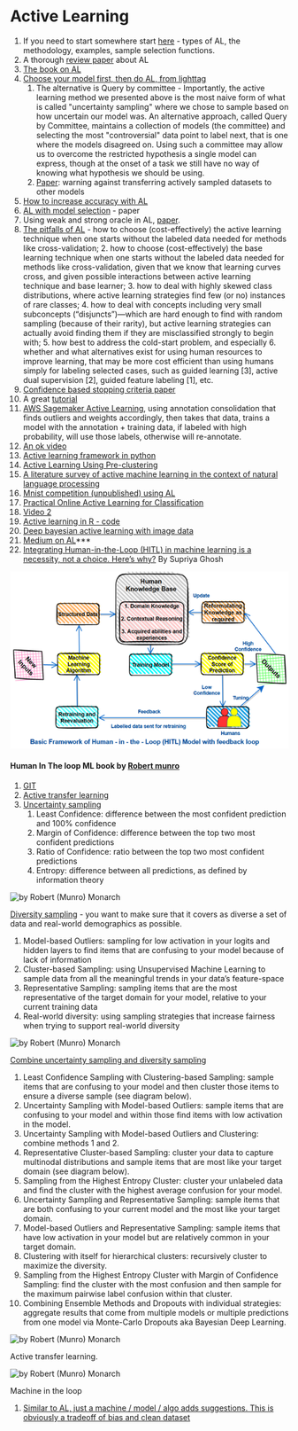 # Active Learning

1. If you need to start somewhere start [here](https://www.datacamp.com/community/tutorials/active-learning) - types of AL, the methodology, examples, sample selection functions.
2. A thorough [review paper](http://burrsettles.com/pub/settles.activelearning.pdf) about AL
3. [The book on AL](http://burrsettles.com/pub/settles.activelearning.pdf)
4. [Choose your model first, then do AL, from lighttag](https://www.lighttag.io/blog/active-learning-optimization-is-not-imporvement/)
   1. The alternative is Query by committee - Importantly, the active learning method we presented above is the most naive form of what is called "uncertainty sampling" where we chose to sample based on how uncertain our model was. An alternative approach, called Query by Committee, maintains a collection of models (the committee) and selecting the most "controversial" data point to label next, that is one where the models disagreed on. Using such a committee may allow us to overcome the restricted hypothesis a single model can express, though at the onset of a task we still have no way of knowing what hypothesis we should be using.
   2. [Paper](https://arxiv.org/pdf/1807.04801.pdf): warning against transferring actively sampled datasets to other models
5. [How to increase accuracy with AL ](http://www.ijcte.org/papers/910-AC0013.pdf)
6. [AL with model selection](http://www.alnurali.com/papers/paper\_aaai\_2014.pdf) - paper
7. Using weak and strong oracle in AL, [paper](http://publications.lib.chalmers.se/records/fulltext/248447/248447.pdf).
8. [The pitfalls of AL](http://www.kdd.org/exploration\_files/v12-02-9-UR-Attenberg.pdf) - how to choose (cost-effectively) the active learning technique when one starts without the labeled data needed for methods like cross-validation; 2. how to choose (cost-effectively) the base learning technique when one starts without the labeled data needed for methods like cross-validation, given that we know that learning curves cross, and given possible interactions between active learning technique and base learner; 3. how to deal with highly skewed class distributions, where active learning strategies find few (or no) instances of rare classes; 4. how to deal with concepts including very small subconcepts (“disjuncts”)—which are hard enough to find with random sampling (because of their rarity), but active learning strategies can actually avoid finding them if they are misclassified strongly to begin with; 5. how best to address the cold-start problem, and especially 6. whether and what alternatives exist for using human resources to improve learning, that may be more cost efficient than using humans simply for labeling selected cases, such as guided learning \[3], active dual supervision \[2], guided feature labeling \[1], etc.
9. [Confidence based stopping criteria paper](http://www.cs.cmu.edu/\~./hovy/papers/10ACMjournal-activelearning-stopping.pdf)
10. A great [tutorial ](http://hunch.net/\~active\_learning/active\_learning\_icml09.pdf)
11. [AWS Sagemaker Active Learning](https://youtu.be/8J7y513oSsE?t=435), using annotation consolidation that finds outliers and weights accordingly, then takes that data, trains a model with the annotation + training data, if labeled with high probability, will use those labels, otherwise will re-annotate.
12. [An ok video](https://www.youtube.com/watch?v=Et7h1A1j4ns\&feature=youtu.be)
13. [Active learning framework in python](https://github.com/bwallace/curious\_snake)
14. [Active Learning Using Pre-clustering](https://www.researchgate.net/profile/Arnold\_Smeulders/publication/221345455\_Active\_learning\_using\_pre-clustering/links/54c3cc440cf2911c7a4cc74a/Active-learning-using-pre-clustering.pdf)
15. [A literature survey of active machine learning in the context of natural language processing](http://eprints.sics.se/3600/)
16. [Mnist competition (unpublished) using AL](http://dag.cvc.uab.es/mnist/statistics/)
17. [Practical Online Active Learning for Classification](http://citeseerx.ist.psu.edu/viewdoc/download?doi=10.1.1.87.5536\&rep=rep1\&type=pdf)
18. [Video 2](https://www.youtube.com/watch?v=8Jwp4\_WbRio\&index=7\&list=PLegWUnz91Wfsn6skGOofRoeFoOyfdqSyN)
19. [Active learning in R - code](https://github.com/gsimchoni/ActiveLearningExercise)
20. [Deep bayesian active learning with image data](https://arxiv.org/pdf/1703.02910.pdf)
21. [Medium on AL](https://news.voyage.auto/active-learning-and-why-not-all-data-is-created-equal-8a43a758c6f9)\*\*\*
22. [Integrating Human-in-the-Loop (HITL) in machine learning is a necessity, not a choice. Here’s why?](https://medium.com/@supriya2211/integrating-human-in-the-loop-hitl-in-machine-learning-application-is-a-necessity-not-a-choice-f25e131ca84e) By Supriya Ghosh

![Basic Framework for HITL Supriya Ghosh wrong credit? let me know](<../.gitbook/assets/image (21).png>)

#### Human In The loop ML book by [Robert munro](https://www.manning.com/books/human-in-the-loop-machine-learning#ref)

1. [GIT](https://github.com/rmunro/pytorch\_active\_learning)
2. [Active transfer learning](https://medium.com/pytorch/active-transfer-learning-with-pytorch-71ed889f08c1)
3. [Uncertainty sampling](https://towardsdatascience.com/uncertainty-sampling-cheatsheet-ec57bc067c0b)&#x20;
   1. Least Confidence: difference between the most confident prediction and 100% confidence
   2. Margin of Confidence: difference between the top two most confident predictions
   3. Ratio of Confidence: ratio between the top two most confident predictions
   4. Entropy: difference between all predictions, as defined by information theory

![by Robert (Munro) Monarch](https://lh3.googleusercontent.com/GK8uZ-WZg-0QFkXuxjR9iUM9tAhKJUeW-LApwTbknab37JXvvMQlQc-bvK2GpF5HGqoFCabSGzwWoSIzL6TdHg9\_WclZhopIbn6s4JO3eG6-\_yX8Q1S8C9tU90gvDGL\_kSPNFU1J)

[Diversity sampling](https://towardsdatascience.com/https-towardsdatascience-com-diversity-sampling-cheatsheet-32619693c304) -  you want to make sure that it covers as diverse a set of data and real-world demographics as possible.

1. Model-based Outliers: sampling for low activation in your logits and hidden layers to find items that are confusing to your model because of lack of information
2. Cluster-based Sampling: using Unsupervised Machine Learning to sample data from all the meaningful trends in your data’s feature-space
3. Representative Sampling: sampling items that are the most representative of the target domain for your model, relative to your current training data
4. Real-world diversity: using sampling strategies that increase fairness when trying to support real-world diversity

![by Robert (Munro) Monarch](https://lh6.googleusercontent.com/fsXyZEAvwEbhm7sGt7EcfxDz85zTKEwz4VvRdxzpXSaB2t\_5jZ3g3mjdClqUcORG8PgmtUNFAKF8nrIRYGCfl5bNVxjvYt9bn0NxmsM2U7J4NtebGxXKQSaXaZubAKx9s4v29-FP)

[Combine uncertainty sampling and diversity sampling](https://towardsdatascience.com/advanced-active-learning-cheatsheet-d6710cba7667)

1. Least Confidence Sampling with Clustering-based Sampling: sample items that are confusing to your model and then cluster those items to ensure a diverse sample (see diagram below).
2. Uncertainty Sampling with Model-based Outliers: sample items that are confusing to your model and within those find items with low activation in the model.
3. Uncertainty Sampling with Model-based Outliers and Clustering: combine methods 1 and 2.
4. Representative Cluster-based Sampling: cluster your data to capture multinodal distributions and sample items that are most like your target domain (see diagram below).
5. Sampling from the Highest Entropy Cluster: cluster your unlabeled data and find the cluster with the highest average confusion for your model.
6. Uncertainty Sampling and Representative Sampling: sample items that are both confusing to your current model and the most like your target domain.
7. Model-based Outliers and Representative Sampling: sample items that have low activation in your model but are relatively common in your target domain.
8. Clustering with itself for hierarchical clusters: recursively cluster to maximize the diversity.
9. Sampling from the Highest Entropy Cluster with Margin of Confidence Sampling: find the cluster with the most confusion and then sample for the maximum pairwise label confusion within that cluster.
10. Combining Ensemble Methods and Dropouts with individual strategies: aggregate results that come from multiple models or multiple predictions from one model via Monte-Carlo Dropouts aka Bayesian Deep Learning.

![by Robert (Munro) Monarch](https://lh5.googleusercontent.com/Ln4CzdRRCmVVrSNMhC5Ku6P5rhOFtaPcPduUFStCemdeZiASbU4G\_bf98-VRPEIfwW6zXdxjXG9ujkez3iqHUPgGEk3o0naDD5yx65ET\_YlssSv0Vfzp9MGthh9WWQpnKuqGmhCX)

Active transfer learning.

![by Robert (Munro) Monarch](https://lh4.googleusercontent.com/v\_wNRSX8ql9QU9ibjNkxGN9Z6KtgAxZ1jZk\_wZo62Hcyt-p4XAh5ErtRdkU7pG9J8kVZ22PuxMhTrWrsJ7uehnMIGZlwR13kukFc7i63YmzBAC3Ow7NTnAjnG2rPsTkbKkcLbCq9)

Machine in the loop

1. [Similar to AL, just a machine / model / algo adds suggestions. This is obviously a tradeoff of bias and clean dataset](https://www.lighttag.io/blog/when-to-use-machine-in-the-loop/)

###
